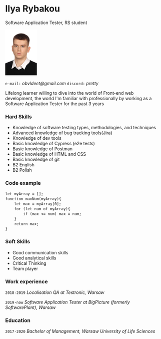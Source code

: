 # Ilya Rybakou
Software Application Tester, RS student 

<img src="IMG_2564.jpg" alt="CV Photo" width="20%" height="20%">

`e-mail:`
_obvldeet@gmail.com_
`discord:`
_pretty_


Lifelong learner willing to dive into the world of Front-end web development, the world I'm familiar with professionally by working as a Software Application Tester for the past 3 years


### Hard Skills

- Knowledge of software testing types, methodologies, and techniques
- Advanced knowledge of bug tracking tools(Jira)
- Knowledge of dev tools
- Basic knowledge of Cypress (e2e tests)
- Basic knowledge of Postman
- Basic knowledge of HTML and CSS
- Basic knowledge of git 
- B2 English 
- B2 Polish 

### Code example

```
let myArray = [];
function maxNum(myArray){
    let max = myArray[0];
    for (let num of myArray){
        if (max <= num) max = num;   
    }
    return max;
}
```

### Soft Skills

- Good communication skills 
- Good analytical skills
- Critical Thinking
- Team player

### Work experience 
`2018-2019`
_Localisation QA at Testronic, Warsaw_

`2019-now`
_Software Application Tester at BigPicture (formerly SoftwarePlant), Warsaw_

### Education
`2017-2020` 
_Bachelor of Management, Warsaw University of Life Sciences_